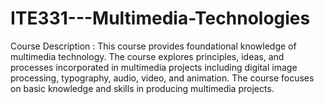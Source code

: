 # ITE331---Multimedia-Technologies

Course Description : This course provides foundational knowledge of multimedia technology. The course explores principles, ideas, and   processes incorporated in multimedia projects including digital image processing, typography, audio, video, and animation. The course focuses on basic knowledge and skills in producing multimedia projects.

